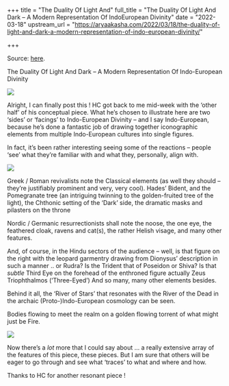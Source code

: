 +++
title = "The Duality Of Light And"
full_title = "The Duality Of Light And Dark – A Modern Representation Of IndoEuropean Divinity"
date = "2022-03-18"
upstream_url = "https://aryaakasha.com/2022/03/18/the-duality-of-light-and-dark-a-modern-representation-of-indo-european-divinity/"

+++

Source: [here](https://aryaakasha.com/2022/03/18/the-duality-of-light-and-dark-a-modern-representation-of-indo-european-divinity/).

The Duality Of Light And Dark – A Modern Representation Of Indo-European Divinity

![](https://aryaakasha.files.wordpress.com/2022/03/arya-akasha-hc-reflection-light.jpg?w=818)

Alright, I can finally post this ! HC got back to me mid-week with the ‘other half’ of his conceptual piece. What he’s chosen to illustrate here are two ‘sides’ or ‘facings’ to Indo-European Divinity – and I say Indo-European, because he’s done a fantastic job of drawing together iconographic elements from multiple Indo-European cultures into single figures.

In fact, it’s been rather interesting seeing some of the reactions – people ‘see’ what they’re familiar with and what they, personally, align with.

![](https://aryaakasha.files.wordpress.com/2022/03/arya-akasha-hc-reflection-dark.png?w=818)

Greek / Roman revivalists note the Classical elements (as well they should – they’re justifiably prominent and very, very cool). Hades’ Bident, and the Pomegranate tree (an intriguing twinning to the golden-fruited tree of the light), the Chthonic setting of the ‘Dark’ side, the dramatic masks and pilasters on the throne

Nordic / Germanic resurrectionists shall note the noose, the one eye, the feathered cloak, ravens and cat(s), the rather Helish visage, and many other features.

And, of course, in the Hindu sectors of the audience – well, is that figure on the right with the leopard garmentry drawing from Dionysus’ description in such a manner .. or Rudra? Is the Trident that of Poseidon or Shiva? Is that *subtle* Third Eye on the forehead of the enthroned figure actually Zeus Triophthalmos (‘Three-Eyed’) And so many, many other elements besides.

Behind it all, the ‘River of Stars’ that resonates with the River of the Dead in the archaic (Proto-)Indo-European cosmology can be seen.

Bodies flowing to meet the realm on a golden flowing torrent of what might just be Fire.

![](https://aryaakasha.files.wordpress.com/2022/03/arya-akasha-hc-reflection-both.png?w=415)

Now there’s a *lot* more that I could say about … a really extensive array of the features of this piece, these pieces. But I am sure that others will be eager to go through and see what ‘traces’ to what and where and how.

Thanks to HC for another resonant piece !